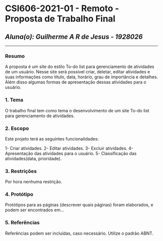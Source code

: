 # **CSI606-2021-01 - Remoto - Proposta de Trabalho Final**
## *Aluna(o): Guilherme A R de Jesus - 1928026*

--------------

<!-- Descrever um resumo sobre o trabalho. -->

### Resumo

  A proposta é um site do estilo To-do list para gerenciamento de atividades de um usuário. Nesse site será 
  possível criar, deletar, editar atividades e suas informações como título, data, horário, grau de importância e detalhes. Além disso algumas formas de apresentação dessas atividades para o usuário.

<!-- Apresentar o tema. -->
### 1. Tema

  O trabalho final tem como tema o desenvolvimento de um site To-do list para gerenciamento de atividades.

<!-- Descrever e limitar o escopo da aplicação. -->
### 2. Escopo

  Este projeto terá as seguintes funcionalidades:

  1- Criar atividades.
  2- Editar atividades.
  3- Excluir atividades.
  4- Apresentação das atividades para o usuário.
  5- Classificação das atividades(data, prioridade).

<!-- Apresentar restrições de funcionalidades e de escopo. -->
### 3. Restrições

  Por hora nenhuma restrição.

<!-- Construir alguns protótipos para a aplicação, disponibilizá-los no Github e descrever o que foi considerado. //-->
### 4. Protótipo

  Protótipos para as páginas (descrever quais páginas) foram elaborados, e podem ser encontrados em...

### 5. Referências

  Referências podem ser incluídas, caso necessário. Utilize o padrão ABNT.
